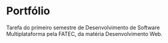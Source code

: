 # Portfólio
Tarefa do primeiro semestre de Desenvolvimento de Software Multiplataforma pela FATEC, da matéria Desenvolvimento Web.
